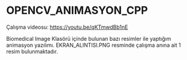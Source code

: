 # OPENCV_ANIMASYON_CPP
Çalışma videosu: https://youtu.be/qKTmwdBb1nE

Biomedical Image Klasörü içinde bulunan bazı resimler ile yaptığım animasyon yazılımı.
EKRAN_ALINTISI.PNG resminde çalışma anına ait 1 resim bulunmaktadır.
